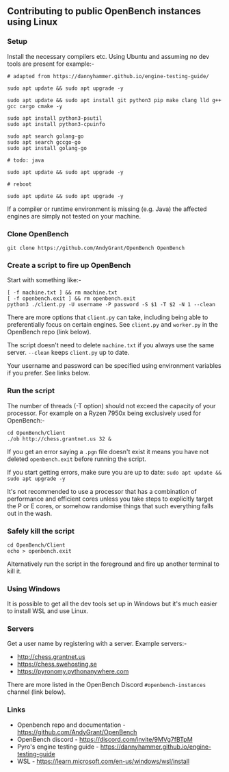 ## Contributing to public OpenBench instances using Linux

### Setup

Install the necessary compilers etc. Using Ubuntu and assuming no dev tools are present for example:-

```
# adapted from https://dannyhammer.github.io/engine-testing-guide/
 
sudo apt update && sudo apt upgrade -y

sudo apt update && sudo apt install git python3 pip make clang lld g++ gcc cargo cmake -y

sudo apt install python3-psutil
sudo apt install python3-cpuinfo

sudo apt search golang-go
sudo apt search gccgo-go
sudo apt install golang-go

# todo: java

sudo apt update && sudo apt upgrade -y

# reboot

sudo apt update && sudo apt upgrade -y
```

If a compiler or runtime environment is missing (e.g. Java) the affected engines are simply not tested on your machine.

### Clone OpenBench

```
git clone https://github.com/AndyGrant/OpenBench OpenBench
```

### Create a script to fire up OpenBench 

Start with something like:-

```
[ -f machine.txt ] && rm machine.txt
[ -f openbench.exit ] && rm openbench.exit
python3 ./client.py -U username -P password -S $1 -T $2 -N 1 --clean
```

There are more options that ```client.py``` can take, including being able to preferentially focus on certain engines. See ```client.py``` and ```worker.py``` in the OpenBench repo (link below).

The script doesn't need to delete ```machine.txt``` if you always use the same server. ```--clean``` keeps ```client.py``` up to date.

Your username and password can be specified using environment variables if you prefer. See links below.
 
### Run the script

The number of threads (-T option) should not exceed the capacity of your processor. For example on a Ryzen 7950x being exclusively used for OpenBench:-

```
cd OpenBench/Client
./ob http://chess.grantnet.us 32 &
```

If you get an error saying a ```.pgn``` file doesn't exist it means you have not deleted ```openbench.exit``` before running the script.

If you start getting errors, make sure you are up to date: ```sudo apt update && sudo apt upgrade -y```

It's not recommended to use a processor that has a combination of performance and efficient cores unless you take steps to explicitly target the P or E cores, or somehow randomise things that such everything falls out in the wash.  

### Safely kill the script

```
cd OpenBench/Client
echo > openbench.exit
```

Alternatively run the script in the foreground and fire up another terminal to kill it.

### Using Windows

It is possible to get all the dev tools set up in Windows but it's much easier to install WSL and use Linux.

### Servers

Get a user name by registering with a server. Example servers:-

- http://chess.grantnet.us 
- https://chess.swehosting.se
- https://pyronomy.pythonanywhere.com

There are more listed in the OpenBench Discord ```#openbench-instances``` channel (link below).

### Links

- Openbench repo and documentation - https://github.com/AndyGrant/OpenBench
- OpenBench discord - https://discord.com/invite/9MVg7fBTpM
- Pyro's engine testing guide - https://dannyhammer.github.io/engine-testing-guide
- WSL - https://learn.microsoft.com/en-us/windows/wsl/install
    
